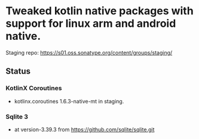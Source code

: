 # Tweaked kotlin native packages with support for linux arm and android native.

Staging repo: https://s01.oss.sonatype.org/content/groups/staging/

## Status 

### KotlinX Coroutines
- kotlinx.coroutines 1.6.3-native-mt in staging.

### Sqlite 3 
- at version-3.39.3 from https://github.com/sqlite/sqlite.git


